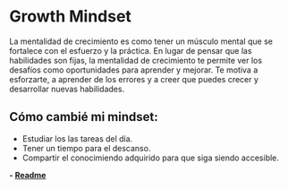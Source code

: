 # Growth Mindset

La mentalidad de crecimiento es como tener un músculo mental que se fortalece con el esfuerzo y la práctica. 
En lugar de pensar que las habilidades son fijas, la mentalidad de crecimiento te permite ver los desafíos como oportunidades para aprender y mejorar. 
Te motiva a esforzarte, a aprender de los errores y a creer que puedes crecer y desarrollar nuevas habilidades.

## Cómo cambié mi mindset:
- Estudiar los las tareas del día.
- Tener un tiempo para el descanso.
- Compartir el conocimiendo adquirido para que siga siendo accesible.

<strong>- **[Readme](./README.md "Enlace al readme")**</strong>
